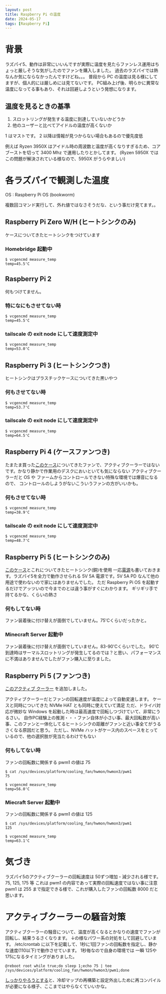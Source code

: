 ```yaml
---
layout: post
title: Raspberry Pi の温度
date: 2024-05-17
tags: [Raspberry Pi]
---
```


# 背景

ラズパイ5、動作は非常にいいんですが実際に温度を見たらファンレス運用はちょっと厳しそうな気がしたのでファンを購入しました。
過去のラズパイでは熱なんか気にならなかったんですけどね。。。
普段から PC の温度は見る様にしてますが、個人的には厳しめには見てないです。
PC組み上げ後、明らかに異常な温度になってる事もあり、それは回避しようという発想になります。

## 温度を見るときの基準

1. スロットリングが発生する温度に到達していないかどうか
2. 他のユーザーと比べてアイドルの温度が高くないか

1 はマストです。
2 以降は情報が見つからない場合もあるので優先度低

例えば Ryzen 3950X はアイドル時の周波数と温度が高くなりすぎるため、コアブーストを切って 3400 Mhz で運用したりとかしてます。
(Ryzen 5950X ではこの問題が解決されている様なので、5950X がうらやましい) 


# 各ラズパイで観測した温度

OS : Raspberry Pi OS (bookworm)

複数回コマンド実行して、外れ値ではなさそうだな、という事だけ見てます。。

## Raspberry Pi Zero W/H (ヒートシンクのみ)

ケースについてきたヒートシンクをつけています

### Homebridge 起動中

```
$ vcgencmd measure_temp
temp=45.5'C
```

## Raspberry Pi 2

何もつけてません。

### 特になにもさせてない時

```
$ vcgencmd measure_temp
temp=45.5'C
```

### tailscale の exit node にして速度測定中

```
$ vcgencmd measure_temp
temp=53.0'C
```

## Raspberry Pi 3 (ヒートシンクつき)

ヒートシンクはプラスチックケースについてきた黒いやつ

### 何もさせてない時

```
$ vcgencmd measure_temp
temp=53.7'C
```

### tailscale の exit node にして速度測定中

```
$ vcgencmd measure_temp
temp=64.5'C
```

## Raspberry Pi 4 (ケースファンつき)

たまたま買った[このケース](https://www.amazon.co.jp/gp/product/B07VB24K9W?ie=UTF8&psc=1&linkCode=ll1&tag=noma362907-22&linkId=ab42156e7f1536101bcae681defe5910&language=ja_JP&ref_=as_li_ss_tl)についてきたファンで、アクティブクーラーではないです。かなり静かで作業用のデスクにおいといても気にならない
アクティブクーラーだと OS や ファームからコントロールできない特殊な環境では爆音になるので、
コントロールのしようがないこういうファンの方がいいかも。

### 何もさせてない時

```
$ vcgencmd measure_temp
temp=38.9'C
```

### tailscale の exit node にして速度測定中

```
$ vcgencmd measure_temp
temp=48.7'C
```

## Raspberry Pi 5 (ヒートシンクのみ)

[このケース](https://www.amazon.co.jp/gp/product/B0CXPH1PZH?ie=UTF8&psc=1&linkCode=ll1&tag=noma362907-22&linkId=5200b4c6e5b1fb01e380fb5931adafc2&language=ja_JP&ref_=as_li_ss_tl)とこれについてきたヒートシンク(銅)を使用
一応[電源](https://www.amazon.co.jp/gp/product/B0CXPP468R?ie=UTF8&psc=1&linkCode=ll1&tag=noma362907-22&linkId=690f4f58d17afb0be7b633242ccbbb50&language=ja_JP&ref_=as_li_ss_tl)も書いておきます。ラズパイ5を全力で動作させられる 5V 5A 電源です。5V 5A PD なんて他の用途で使わないので家にはありませんでした。
ただ Raspberry Pi OS を起動するだけでアッツいので今までのとは違う事がすぐにわかります。
ギリギリ手で持てるかな、くらいの熱さ


### 何もしてない時

ファン装着後に付け替えが面倒でしていません。75'Cくらいだったかと。

### Minecraft Server 起動中

ファン装着後に付け替えが面倒でしていません。83-90'Cくらいでした。
90'C 到達時はサーマルスロットリングが発生してるのでは？と思い、パフォーマンスに不満はありませんでしたがファン購入に至りました。

## Raspberry Pi 5 (ファンつき)

[このアクティブ クーラー](https://www.amazon.co.jp/gp/product/B0CX4DFY8G?ie=UTF8&psc=1&linkCode=ll1&tag=noma362907-22&linkId=a37e14832a55eebb1836ec43d637feca&language=ja_JP&ref_=as_li_ss_tl) を追加しました。

アクティブクーラーだとファンの回転速度が温度によって自動変速します。
ケースと同時についてきた NVMe HAT とも同時に使えていて満足
ただ、ドライバ対応が微妙な Windows を起動した時は最高速度で回転しつづけていて、非常にうるさい。
自作PC経験上の推測・・・ファン自体が小さい事、最大回転数が高い事、このファンと一体化してるヒートシンクの距離がファンと近い事全てがうるさくなる原因だと思う。
ただし、NVMe ハットがケース内のスペースをとっているので、他の選択肢が見当たるわけでもない

### 何もしてない時

ファンの回転数に関係する pwm1 の値は 75

```
$ cat /sys/devices/platform/cooling_fan/hwmon/hwmon3/pwm1
75
```

```
$ vcgencmd measure_temp
temp=56.0'C
```

### Miecraft Server 起動中

ファンの回転数に関係する pwm1 の値は 125

```
$ cat /sys/devices/platform/cooling_fan/hwmon/hwmon3/pwm1
125
```

```
$ vcgencmd measure_temp
temp=63.1'C
```

# 気づき

ラズパイ5のアクティブクーラーの回転速度は 50ずつ増加・減少される様です。75, 125, 175 等
これは pwm1 の内容であって実際の回転速度ではない事に注意
pwm1 は 255 まで指定できる様で、これが購入したファンの回転数 8000 だと思います。


# アクティブクーラーの騒音対策

アクティブクーラーの騒音について、温度が高くなるとかなりの速度でファンが回転し、結果うるさくなります。
↓の様なパワー系の対処をして回避しています。
/etc/crontab に以下を記載して、1秒に1回ファンの回転数を指定し、静かな速度(110以下)で動作させています。
1秒毎なので自身の環境では 一瞬 125や175になるタイミングがありました。

```
@reboot root while true;do sleep 1;echo 75 | tee /sys/devices/platform/cooling_fan/hwmon/hwmon3/pwm1;done
```

[しっかりやろうとする](https://forums.raspberrypi.com/viewtopic.php?t=362528)と、冷却マップの再構築と設定外出しために再コンパイルが必要になる様子、ここまではやらなくていいかな。

